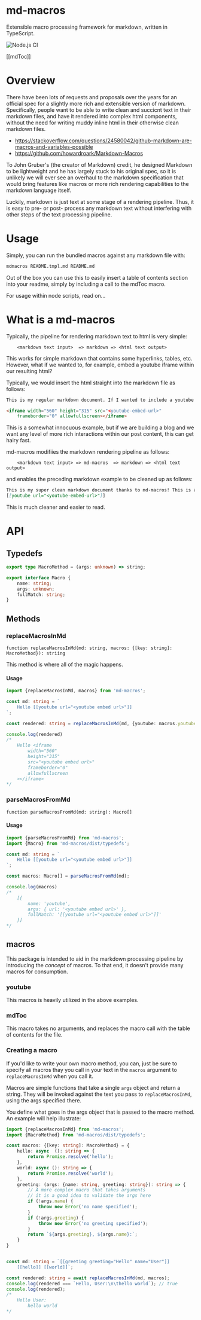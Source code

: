 
# md-macros

Extensible macro processing framework for markdown, written in TypeScript.

![Node.js CI](https://github.com/lzilioli/md-macros/workflows/Node.js%20CI/badge.svg?branch=master)

[[mdToc]]

# Overview

There have been lots of requests and proposals over the years for an official spec
for a slightly more rich and extensible version of markdown. Specifically, people
want to be able to write clean and succicnt text in their markdown files, and have
it rendered into complex html components, without the need for writing muddy inline
html in their otherwise clean markdown files.

* https://stackoverflow.com/questions/24580042/github-markdown-are-macros-and-variables-possible
* https://github.com/howardroark/Markdown-Macros

To John Gruber's (the creator of Markdown) credit, he designed Markdown to be lightweight
and he has largely stuck to his original spec, so it is unlikely we will ever see an
overhaul to the markdown specification that would bring features like macros or
more rich rendering capabilities to the markdown language itself.

Luckily, markdown is just text at some stage of a rendering pipeline. Thus, it is easy to
pre- or post- process any markdown text without interfering with other steps of the text
processing pipeline.

# Usage

Simply, you can run the bundled macros against any markdown file with:

```bash
mdmacros README.tmpl.md README.md
```

Out of the box you can use this to easily insert a table of contents section into your readme,
simply by including a call to the mdToc macro.

For usage within node scripts, read on...

# What is a md-macros

Typically, the pipeline for rendering markdown text to html is very simple:

```
    <markdown text input>  => markdown => <html text output>
```

This works for simple markdown that contains some hyperlinks, tables, etc. However,
what if we wanted to, for example, embed a youtube iframe within our resulting html?

Typically, we would insert the html straight into the markdown file as follows:

```md
This is my regular markdown document. If I wanted to include a youtube video embed, this is what I would do today:

<iframe width="560" height="315" src="<youtube-embed-url>"
    frameborder="0" allowfullscreen></iframe>
```

This is a somewhat innocuous example, but if we are building a blog and we want any
level of more rich interactions within our post content, this can get hairy fast.


md-macros modifiies the markdown rendering pipeline as follows:

```
    <markdown text input> => md-macros  => markdown => <html text output>
```

and enables the preceding markdown example to be cleaned up as follows:

```md
This is my super clean markdown document thanks to md-macros! This is all I need to type in order to include a video.
[[youtube url="<youtube-embed-url>"]]
```

This is much cleaner and easier to read.

# API

## Typedefs

```typescript
export type MacroMethod = (args: unknown) => string;

export interface Macro {
	name: string;
	args: unknown;
	fullMatch: string;
}
```

## Methods

### replaceMacrosInMd

`function replaceMacrosInMd(md: string, macros: {[key: string]: MacroMethod}): striing`

This method is where all of the magic happens.

#### Usage

```typescript
import {replaceMacrosInMd, macros} from 'md-macros';

const md: string = `
    Hello [[youtube url="<youtube embed url>"]]
`;

const rendered: string = replaceMacrosInMd(md, {youtube: macros.youtube});

console.log(rendered)
/*
    Hello <iframe
        width="560"
        height="315"
        src="<youtube embed url>"
        frameborder="0"
        allowfullscreen
    ></iframe>
*/
```

### parseMacrosFromMd

`function parseMacrosFromMd(md: string): Macro[]`

#### Usage

```typescript
import {parseMacrosFromMd} from 'md-macros';
import {Macro} from 'md-macros/dist/typedefs';

const md: string = `
    Hello [[youtube url="<youtube embed url>"]]
`;

const macros: Macro[] = parseMacrosFromMd(md);

console.log(macros)
/*
    [{
        name: 'youtube',
        args: { url: '<youtube embed url>' },
        fullMatch: '[[youtube url="<youtube embed url>"]]'
    }]
*/
```

## macros

This package is intended to aid in the markdown processing pipeline by introducing
the *concept* of macros. To that end, it doesn't provide many macros for consumption.

### youtube

This macros is heavily utilized in the above examples.

### mdToc

This macro takes no arguments, and replaces the macro call with the table of contents for the file.

### Creating a macro

If you'd like to write your own macro method, you can, just be sure to specify all macros
thay you call in your text in the `macros` argument to `replaceMacrosInMd` when you call it.

Macros are simple functions that take a single `args` object and return a string. They will
be invoked against the text you pass to `replaceMacrosInMd`, using the args specified there.

You define what goes in the args object that is passed to the macro method. An example will
help illustrate:

```typescript
import {replaceMacrosInMd} from 'md-macros';
import {MacroMethod} from 'md-macros/dist/typedefs';

const macros: {[key: string]: MacroMethod} = {
    hello: async  (): string => {
        return Promise.resolve('hello');
    },
    world: async (): string => {
        return Promise.resolve('world');
    },
    greeting: (args: {name: string, greeting: string}): string => {
        // A more complex macro that takes arguments
        // it is a good idea to validate the args here
        if (!args.name) {
            throw new Error('no name specified');
        }
        if (!args.greeting) {
            throw new Error('no greeting specified');
        }
        return `${args.greeting}, ${args.name}:`;
    }
}


const md: string = `[[greeting greeting="Hello" name="User"]]
    [[hello]] [[world]]`;

const rendered: string = await replaceMacrosInMd(md, macros);
console.log(rendered === `Hello, User:\n\thello world`); // true
console.log(rendered);
/*
    Hello User:
        hello world
*/
```
